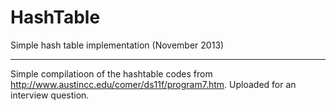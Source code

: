 HashTable
=========

Simple hash table implementation (November 2013)

------------------------------------------------------------------

Simple compilatioon of the hashtable codes from http://www.austincc.edu/comer/ds11f/program7.htm.
Uploaded for an interview question.
